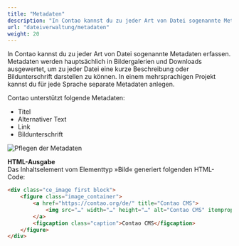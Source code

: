 ```yaml
---
title: "Metadaten"
description: "In Contao kannst du zu jeder Art von Datei sogenannte Metadaten erfassen."
url: "dateiverwaltung/metadaten"
weight: 20
---
```


In Contao kannst du zu jeder Art von Datei sogenannte Metadaten erfassen. Metadaten werden hauptsächlich in 
Bildergalerien und Downloads ausgewertet, um zu jeder Datei eine kurze Beschreibung oder Bildunterschrift darstellen 
zu können. In einem mehrsprachigen Projekt kannst du für jede Sprache separate Metadaten anlegen.

Contao unterstützt folgende Metadaten:

- Titel
- Alternativer Text
- Link
- Bildunterschrift

![Pflegen der Metadaten](/de/file-manager/images/de/pflegen-der-metadaten.png?classes=shadow)

**HTML-Ausgabe**  
Das Inhaltselement vom Elementtyp »Bild« generiert folgenden HTML-Code:

```html
<div class="ce_image first block">
    <figure class="image_container">
        <a href="https://contao.org/de/" title="Contao CMS">
            <img src="…" width="…" height="…" alt="Contao CMS" itemprop="image">
        </a>
        <figcaption class="caption">Contao CMS</figcaption>
    </figure>
</div>
```
